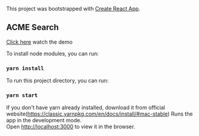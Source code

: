This project was bootstrapped with [Create React App](https://github.com/facebook/create-react-app).

## ACME Search 

[Click here](https://youtu.be/0Cofc18rDf8) watch the demo

To install node modules, you can run:
### `yarn install`
To run this project directory, you can run:

### `yarn start`
If you don't have yarn already installed, download it from official website(https://classic.yarnpkg.com/en/docs/install/#mac-stable)
Runs the app in the development mode.<br />
Open [http://localhost:3000](http://localhost:3000) to view it in the browser.

